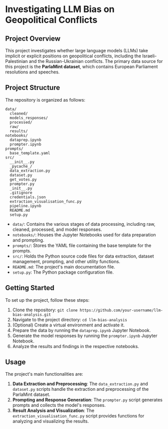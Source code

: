 # Investigating LLM Bias on Geopolitical Conflicts

## Project Overview
This project investigates whether large language models (LLMs) take implicit or explicit positions on geopolitical conflicts, including the Israeli-Palestinian and the Russian-Ukrainian conflicts. The primary data source for this project is the **ParlaMint dataset**, which contains European Parliament resolutions and speeches.

## Project Structure
The repository is organized as follows:

```
data/
  cleaned/
  models_responses/
  processed/
  raw/
  results/
notebooks/
  dataprep.ipynb
  prompter.ipynb
prompts/
  base_template.yaml
src/
  __init__.py
  _pycache_/
  data_extraction.py
  dataset.py
  get_votes.py
  prompter.py
  _init__.py
  .gitignore
  credentials.json
  extraction_visualisation_func.py
  pipeline.ipynb
  README.md
  setup.py
```

- `data/`: Contains the various stages of data processing, including raw, cleaned, processed, and model responses.
- `notebooks/`: Houses the Jupyter Notebooks used for data preparation and prompting.
- `prompts/`: Stores the YAML file containing the base template for the prompts.
- `src/`: Holds the Python source code files for data extraction, dataset management, prompting, and other utility functions.
- `README.md`: The project's main documentation file.
- `setup.py`: The Python package configuration file.

## Getting Started
To set up the project, follow these steps:

1. Clone the repository: `git clone https://github.com/your-username/llm-bias-analysis.git`
2. Navigate to the project directory: `cd llm-bias-analysis`
3. (Optional) Create a virtual environment and activate it.
4. Prepare the data by running the `dataprep.ipynb` Jupyter Notebook.
5. Generate the model responses by running the `prompter.ipynb` Jupyter Notebook.
6. Analyze the results and findings in the respective notebooks.

## Usage
The project's main functionalities are:

1. **Data Extraction and Preprocessing**: The `data_extraction.py` and `dataset.py` scripts handle the extraction and preprocessing of the ParlaMint dataset.
2. **Prompting and Response Generation**: The `prompter.py` script generates prompts and collects the model's responses.
3. **Result Analysis and Visualization**: The `extraction_visualisation_func.py` script provides functions for analyzing and visualizing the results.
